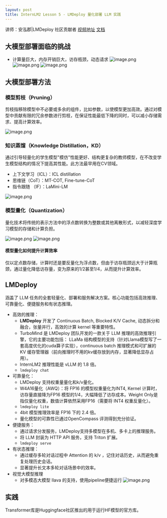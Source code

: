 ```yaml
---
layout: post
title: InternLM2 Lesson 5 - LMDeploy 量化部署 LLM 实践
---
```


讲师：安泓郡|LMDeploy 社区贡献者
[视频地址](https://www.bilibili.com/video/BV1tr421x75B/)
[文档](https://github.com/InternLM/Tutorial/blob/camp2/lmdeploy/README.md)

## 大模型部署面临的挑战
- 计算量巨大，内存开销巨大，访存瓶颈，动态请求
![image.png](https://s2.loli.net/2024/04/16/zB2pvNZg6fMFlS3.png)
![image.png](https://s2.loli.net/2024/04/16/xUYGid8Rjtpfv6J.png)
![image.png](https://s2.loli.net/2024/04/16/KEXnpsNYRhLV2Dc.png)

## 大模型部署方法
### 模型剪枝（Pruning）
剪枝指移除模型中不必要或多余的组件，比如参数，以使模型更加高效。通过对模型中贡献有限的冗余参数进行剪枝，在保证性能最低下降的同时，可以减小存储需求、提高计算效率。

![image.png](https://s2.loli.net/2024/04/16/6PrkRSCXHuBJh4D.png)

### 知识蒸馏（Knowledge Distillation，KD）
通过引导轻量化的学生模型"模仿"性能更好、结构更复杂的教师模型，在不改变学生模型结构的情况下提高其性能。此方法最早用在CV领域。
- 上下文学习（ICL）：ICL distillation
- 思维链（CoT）：MT-COT, Fine-tune-CoT
- 指令跟随 （IF）：LaMini-LM

![image.png](https://s2.loli.net/2024/04/16/hKJTj5IzuHp9xXm.png)

### 模型量化（Quantization）
量化技术将传统的表示方法中的浮点数转换为整数或其他离散形式，以减轻深度学习模型的存储和计算负担。

![image.png](https://s2.loli.net/2024/04/16/ChvzVgylH3kAMZe.png)
![image.png](https://s2.loli.net/2024/04/16/y34HxSQ1MBc5uhm.png)

#### 模型量化如何提升计算效率
仅以定点数存储，计算时还是要反量化为浮点数，但由于访存瓶颈远大于计算瓶颈，通过量化降低访存量，变为原来的1/2甚至1/4，从而提升计算效率。

## LMDeploy
涵盖了 LLM 任务的全套轻量化、部署和服务解决方案。核心功能包括高效推理、可靠量化、便捷服务和有状态推理。
- 高效的推理：
    - **LMDeploy** 开发了 Continuous Batch, Blocked K/V Cache, 动态拆分和融合，张量并行，高效的计算 kernel 等重要特性。
    - TurboMind 是 LMDeploy 团队开发的一款关于 LLM 推理的高效推理引擎，它的主要功能包括： LLaMa 结构模型的支持（针对Llama模型写了一套高度优化的cuda算子实现），continuous batch 推理模式和可扩展的 KV 缓存管理器（前向推理时不用的kv缓存放到内存，显著降低显存占用）。
    - lnternLM2 推理性能是 vLLM 的 1.8 倍。
    - `lmdeploy chat`
- 可靠量化：
    - LMDeploy 支持权重量量化和k/v量化。 
    - W4A16量化（AWQ）：将 FP16 的模型权重量化为INT4, Kernel 计算时，访存量直接降为FP16 模型的1/4，大幅降低了访存成本。Weight Only是指仅量化权重，数值计算依然采用FP16（需要将 INT4 权重反量化）。
    - `lmdeploy lite`
    - 4bit 模型推理效率是 FP16 下的 2.4 倍。
    - 量化模型的可靠性已通过OpenCompass 评测得到充分验证。
- 便捷服务：
    - 通过请求分发服务，LMDeploy支持多模型在多机、多卡上的推理服务。
    - 将 LLM 封装为 HTTP API 服务，支持 Triton 扩展。
    - `lmdeploy serve`
- 有状态推理：
    - 通过缓存多轮对话过程中 Attention 的 k/v ，记住对话历史，从而避免重复处理历史会话。
    - 显著提升长文本多轮对话场景中的效率。
- 视觉大模型推理
    - 对多模态大模型 llava 的支持，使用pipeline便捷运行
    ![image.png](https://s2.loli.net/2024/04/16/MbxlfJhkrY7PTtu.png)

## 实践
Transformer库是Huggingface社区推出的用于运行HF模型的官方库。